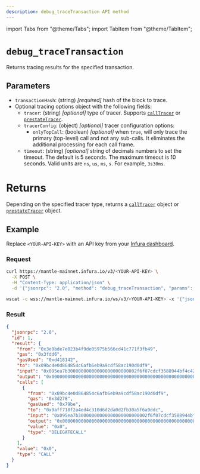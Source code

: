 ```yaml
---
description: debug_traceTransaction API method
---
```


import Tabs from "@theme/Tabs";
import TabItem from "@theme/TabItem";

# `debug_traceTransaction`

Returns tracing results for the specified transaction.

## Parameters

- `transactionHash`: (string) _[required]_ hash of the block to trace.
- Optional tracing options object with the following fields:
  - `tracer`: (string) _[optional]_ type of tracer. Supports [`callTracer`](index.md#calltracer) or
    [`prestateTracer`](index.md##prestatetracer).
  - `tracerConfig`: (object) _[optional]_ tracer configuration options:
    - `onlyTopCall`: (boolean) _[optional]_ when `true`, will only trace the primary (top-level) call and not any
      sub-calls. It eliminates the additional processing for each call frame.
  - `timeout`: (string) _[optional]_ string of decimals numbers to set the timeout. The default is 5 seconds. The maximum
    timeout is 10 seconds. Valid units are `ns`, `us`, `ms`, `s`. For example, `3s30ms`.

# Returns

Depending on the specified tracer type, returns a [`callTracer`](index.md##calltracer) object or
[`prestateTracer`](index.md#prestatetracer) object.

## Example

Replace `<YOUR-API-KEY>` with an API key from your [Infura dashboard](https://infura.io/dashboard).

### Request

<Tabs>
  <TabItem value="curl" label="curl" default>

```bash
curl https://mantle-mainnet.infura.io/v3/<YOUR-API-KEY> \
  -X POST \
  -H "Content-Type: application/json" \
  -d '{"jsonrpc": "2.0", "method": "debug_traceTransaction", "params": ["0xdcecf3f9fc68c92276d6c4b40c17b185f8a3fcb9d1a959a495d38d480782404b", {"tracer": "callTracer"}], "id": 1}'
```

  </TabItem>
  <TabItem value="WSS" label="WSS" default>

```bash
wscat -c wss://mantle-mainnet.infura.io/ws/v3/<YOUR-API-KEY> -x '{"jsonrpc": "2.0", "method": "debug_traceTransaction", "params": ["0xdcecf3f9fc68c92276d6c4b40c17b185f8a3fcb9d1a959a495d38d480782404b", {"tracer": "callTracer"}], "id": 1}'
```

  </TabItem>
</Tabs>

### Result

```json
{
  "jsonrpc": "2.0",
  "id": 1,
  "result": {
    "from": "0x3e9bde7e023b4f9de05975b566cd41c771f3fb49",
    "gas": "0x3fdd6",
    "gasUsed": "0xd418142",
    "to": "0x09bc4e0d864854c6afb6eb9a9cdf58ac190d0df9",
    "input": "0x095ea7b30000000000000000000000002f6f07cdcf3588944bf4c42ac74ff24bf56e7590ffffffffffffffffffffffffffffffffffffffffffffffffffffffffffffffff",
    "output": "0x0000000000000000000000000000000000000000000000000000000000000001",
    "calls": [
      {
        "from": "0x09bc4e0d864854c6afb6eb9a9cdf58ac190d0df9",
        "gas": "0x3d278",
        "gasUsed": "0x79be",
        "to": "0x9aff718f2a4ed4c310d6d2da0d2fb30a5f6a9ddc",
        "input": "0x095ea7b30000000000000000000000002f6f07cdcf3588944bf4c42ac74ff24bf56e7590ffffffffffffffffffffffffffffffffffffffffffffffffffffffffffffffff",
        "output": "0x0000000000000000000000000000000000000000000000000000000000000001",
        "value": "0x0",
        "type": "DELEGATECALL"
      }
    ],
    "value": "0x0",
    "type": "CALL"
  }
}
```

